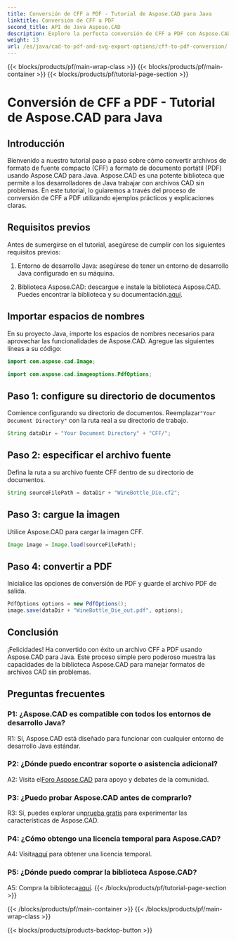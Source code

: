 ```yaml
---
title: Conversión de CFF a PDF - Tutorial de Aspose.CAD para Java
linktitle: Conversión de CFF a PDF
second_title: API de Java Aspose.CAD
description: Explore la perfecta conversión de CFF a PDF con Aspose.CAD para Java. Pasos sencillos, resultados confiables.
weight: 13
url: /es/java/cad-to-pdf-and-svg-export-options/cff-to-pdf-conversion/
---
```


{{< blocks/products/pf/main-wrap-class >}}
{{< blocks/products/pf/main-container >}}
{{< blocks/products/pf/tutorial-page-section >}}

# Conversión de CFF a PDF - Tutorial de Aspose.CAD para Java

## Introducción

Bienvenido a nuestro tutorial paso a paso sobre cómo convertir archivos de formato de fuente compacto (CFF) a formato de documento portátil (PDF) usando Aspose.CAD para Java. Aspose.CAD es una potente biblioteca que permite a los desarrolladores de Java trabajar con archivos CAD sin problemas. En este tutorial, lo guiaremos a través del proceso de conversión de CFF a PDF utilizando ejemplos prácticos y explicaciones claras.

## Requisitos previos

Antes de sumergirse en el tutorial, asegúrese de cumplir con los siguientes requisitos previos:

1. Entorno de desarrollo Java: asegúrese de tener un entorno de desarrollo Java configurado en su máquina.

2.  Biblioteca Aspose.CAD: descargue e instale la biblioteca Aspose.CAD. Puedes encontrar la biblioteca y su documentación.[aquí](https://releases.aspose.com/cad/java/).

## Importar espacios de nombres

En su proyecto Java, importe los espacios de nombres necesarios para aprovechar las funcionalidades de Aspose.CAD. Agregue las siguientes líneas a su código:

```java
import com.aspose.cad.Image;

import com.aspose.cad.imageoptions.PdfOptions;
```

## Paso 1: configure su directorio de documentos

 Comience configurando su directorio de documentos. Reemplazar`"Your Document Directory"` con la ruta real a su directorio de trabajo.

```java
String dataDir = "Your Document Directory" + "CFF/";
```

## Paso 2: especificar el archivo fuente

Defina la ruta a su archivo fuente CFF dentro de su directorio de documentos.

```java
String sourceFilePath = dataDir + "WineBottle_Die.cf2";
```

## Paso 3: cargue la imagen

Utilice Aspose.CAD para cargar la imagen CFF.

```java
Image image = Image.load(sourceFilePath);
```

## Paso 4: convertir a PDF

Inicialice las opciones de conversión de PDF y guarde el archivo PDF de salida.

```java
PdfOptions options = new PdfOptions();
image.save(dataDir + "WineBottle_Die_out.pdf", options);
```

## Conclusión

¡Felicidades! Ha convertido con éxito un archivo CFF a PDF usando Aspose.CAD para Java. Este proceso simple pero poderoso muestra las capacidades de la biblioteca Aspose.CAD para manejar formatos de archivos CAD sin problemas.

## Preguntas frecuentes

### P1: ¿Aspose.CAD es compatible con todos los entornos de desarrollo Java?

R1: Sí, Aspose.CAD está diseñado para funcionar con cualquier entorno de desarrollo Java estándar.

### P2: ¿Dónde puedo encontrar soporte o asistencia adicional?

 A2: Visita el[Foro Aspose.CAD](https://forum.aspose.com/c/cad/19) para apoyo y debates de la comunidad.

### P3: ¿Puedo probar Aspose.CAD antes de comprarlo?

 R3: Sí, puedes explorar un[prueba gratis](https://releases.aspose.com/) para experimentar las características de Aspose.CAD.

### P4: ¿Cómo obtengo una licencia temporal para Aspose.CAD?

 A4: Visita[aquí](https://purchase.aspose.com/temporary-license/) para obtener una licencia temporal.

### P5: ¿Dónde puedo comprar la biblioteca Aspose.CAD?

 A5: Compra la biblioteca[aquí](https://purchase.aspose.com/buy).
{{< /blocks/products/pf/tutorial-page-section >}}

{{< /blocks/products/pf/main-container >}}
{{< /blocks/products/pf/main-wrap-class >}}

{{< blocks/products/products-backtop-button >}}
